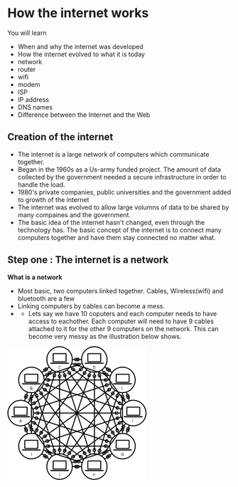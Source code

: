 # How the internet works 
You will learn 
- When and why the internet was developed
- How the internet evolved to what it is today
- network
- router
- wifi
- modem
- ISP
- IP address
- DNS names
- Difference between the Internet and the Web

## Creation of the internet
- The internet is a large network of computers which communicate together.
- Began in the 1960s as a Us-army funded project. The amount of data collected by the government needed a secure infrastructure in order to handle the load.
- 1980's private companies, public universities and the government added to growth of the internet
- The internet was evolved to allow large volumns of data to be shared by many compaines and the government.
- The basic idea of the internet hasn't changed, even through the technology has. The basic concept of the internet is to connect many computers together and have them stay connected no matter what.

## Step one : The internet is a network
__What is a network__
- Most basic, two computers linked together. Cables, Wireless(wifi) and bluetooth are a few
- Linking computers by cables can become a mess.
- - Lets say we have 10 coputers and each computer needs to have access to eachother. Each computer will need to have 9 cables attached to it for the other 9 computers on the network. This can become very messy as the illustration below shows.
<img height="300" src="./assets/network_cables_10.png" alt="network of 10 computers" />
